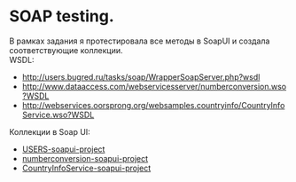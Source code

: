 # SOAP testing.

В рамках задания я протестировала все методы в SoapUI и создала соответствующие коллекции.  
WSDL:
* http://users.bugred.ru/tasks/soap/WrapperSoapServer.php?wsdl
* http://www.dataaccess.com/webservicesserver/numberconversion.wso?WSDL
* http://webservices.oorsprong.org/websamples.countryinfo/CountryInfoService.wso?WSDL 
  
Коллекции в Soap UI:  
+ [ USERS-soapui-project ]( https://github.com/KaraliovaQA/SoapUI-testing/blob/main/USERS-soapui-project.md )  
+ [ numberconversion-soapui-project ]( [https://drive.google.com/drive/u/0/my-drive](https://github.com/KaraliovaQA/SoapUI-testing/blob/main/numberconversion-soapui-project.md) )  
+ [ CountryInfoService-soapui-project ]( https://github.com/KaraliovaQA/SoapUI-testing/blob/main/CountryInfoService-soapui-project.md )
